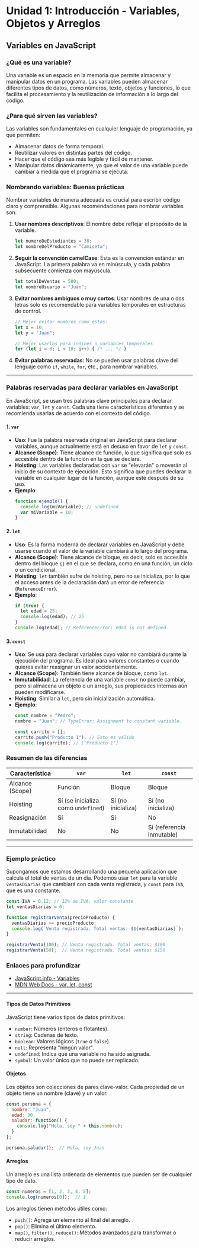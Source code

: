 # **Unidad 1: Introducción - Variables, Objetos y Arreglos**


## **Variables en JavaScript**

### **¿Qué es una variable?**
Una variable es un espacio en la memoria que permite almacenar y manipular datos en un programa. Las variables pueden almacenar diferentes tipos de datos, como números, texto, objetos y funciones, lo que facilita el procesamiento y la reutilización de información a lo largo del código.

### **¿Para qué sirven las variables?**
Las variables son fundamentales en cualquier lenguaje de programación, ya que permiten:
- Almacenar datos de forma temporal.
- Reutilizar valores en distintas partes del código.
- Hacer que el código sea más legible y fácil de mantener.
- Manipular datos dinámicamente, ya que el valor de una variable puede cambiar a medida que el programa se ejecuta.

### **Nombrando variables: Buenas prácticas**
Nombrar variables de manera adecuada es crucial para escribir código claro y comprensible. Algunas recomendaciones para nombrar variables son:

1. **Usar nombres descriptivos**: El nombre debe reflejar el propósito de la variable.
   ```javascript
   let numeroDeEstudiantes = 30;
   let nombreDelProducto = "Camiseta";
   ```

2. **Seguir la convención camelCase**: Esta es la convención estándar en JavaScript. La primera palabra va en minúscula, y cada palabra subsecuente comienza con mayúscula.
   ```javascript
   let totalDeVentas = 500;
   let nombreUsuario = "Juan";
   ```

3. **Evitar nombres ambiguos o muy cortos**: Usar nombres de una o dos letras solo es recomendable para variables temporales en estructuras de control.
   ```javascript
   // Mejor evitar nombres como estos:
   let x = 10;
   let y = "Juan";

   // Mejor usarlos para índices o variables temporales
   for (let i = 0; i < 10; i++) { /* ... */ }
   ```

4. **Evitar palabras reservadas**: No se pueden usar palabras clave del lenguaje como `if`, `while`, `for`, etc., para nombrar variables.

---

### **Palabras reservadas para declarar variables en JavaScript**

En JavaScript, se usan tres palabras clave principales para declarar variables: `var`, `let` y `const`. Cada una tiene características diferentes y se recomienda usarlas de acuerdo con el contexto del código.

#### 1. **`var`** 
   - **Uso**: Fue la palabra reservada original en JavaScript para declarar variables, aunque actualmente está en desuso en favor de `let` y `const`.
   - **Alcance (Scope)**: Tiene alcance de función, lo que significa que solo es accesible dentro de la función en la que se declara.
   - **Hoisting**: Las variables declaradas con `var` se "elevarán" o moverán al inicio de su contexto de ejecución. Esto significa que puedes declarar la variable en cualquier lugar de la función, aunque esté después de su uso.
   - **Ejemplo**:
     ```javascript
     function ejemplo() {
       console.log(miVariable); // undefined
       var miVariable = 10;
     }
     ```

#### 2. **`let`**
   - **Uso**: Es la forma moderna de declarar variables en JavaScript y debe usarse cuando el valor de la variable cambiará a lo largo del programa.
   - **Alcance (Scope)**: Tiene alcance de bloque, es decir, solo es accesible dentro del bloque `{}` en el que se declara, como en una función, un ciclo o un condicional.
   - **Hoisting**: `let` también sufre de hoisting, pero no se inicializa, por lo que el acceso antes de la declaración dará un error de referencia (`ReferenceError`).
   - **Ejemplo**:
     ```javascript
     if (true) {
       let edad = 25;
       console.log(edad); // 25
     }
     console.log(edad); // ReferenceError: edad is not defined
     ```

#### 3. **`const`**
   - **Uso**: Se usa para declarar variables cuyo valor no cambiará durante la ejecución del programa. Es ideal para valores constantes o cuando quieres evitar reasignar un valor accidentalmente.
   - **Alcance (Scope)**: También tiene alcance de bloque, como `let`.
   - **Inmutabilidad**: La referencia de una variable `const` no puede cambiar, pero si almacena un objeto o un arreglo, sus propiedades internas aún pueden modificarse.
   - **Hoisting**: Similar a `let`, pero sin inicialización automática.
   - **Ejemplo**:
     ```javascript
     const nombre = "Pedro";
     nombre = "Juan"; // TypeError: Assignment to constant variable.
     
     const carrito = [];
     carrito.push("Producto 1"); // Esto es válido
     console.log(carrito); // ["Producto 1"]
     ```

### **Resumen de las diferencias**

| Característica      | `var`                  | `let`                  | `const`               |
|---------------------|------------------------|------------------------|-----------------------|
| Alcance (Scope)     | Función                | Bloque                 | Bloque                |
| Hoisting            | Sí (se inicializa como `undefined`) | Sí (no inicializa) | Sí (no inicializa)   |
| Reasignación        | Sí                     | Sí                     | No                   |
| Inmutabilidad       | No                     | No                     | Sí (referencia inmutable) |

---

### **Ejemplo práctico**

Supongamos que estamos desarrollando una pequeña aplicación que calcula el total de ventas de un día. Podemos usar `let` para la variable `ventasDiarias` que cambiará con cada venta registrada, y `const` para `IVA`, que es una constante.

```javascript
const IVA = 0.12; // 12% de IVA, valor constante
let ventasDiarias = 0;

function registrarVenta(precioProducto) {
  ventasDiarias += precioProducto;
  console.log(`Venta registrada. Total ventas: $${ventasDiarias}`);
}

registrarVenta(100); // Venta registrada. Total ventas: $100
registrarVenta(50);  // Venta registrada. Total ventas: $150
```

### **Enlaces para profundizar**

- [JavaScript.info - Variables](https://javascript.info/variables)
- [MDN Web Docs - var, let, const](https://developer.mozilla.org/es/docs/Web/JavaScript/Guide/Grammar_and_types#Declaraci%C3%B3n_de_variables)

--- 

#### **Tipos de Datos Primitivos**
JavaScript tiene varios tipos de datos primitivos:
- `number`: Números (enteros o flotantes).
- `string`: Cadenas de texto.
- `boolean`: Valores lógicos (`true` o `false`).
- `null`: Representa "ningún valor".
- `undefined`: Indica que una variable no ha sido asignada.
- `symbol`: Un valor único que no puede ser replicado.
  
#### **Objetos**
Los objetos son colecciones de pares clave-valor. Cada propiedad de un objeto tiene un nombre (clave) y un valor.
```javascript
const persona = {
  nombre: "Juan",
  edad: 30,
  saludar: function() {
    console.log("Hola, soy " + this.nombre);
  }
};

persona.saludar();  // Hola, soy Juan
```

#### **Arreglos**
Un arreglo es una lista ordenada de elementos que pueden ser de cualquier tipo de dato.
```javascript
const numeros = [1, 2, 3, 4, 5];
console.log(numeros[0]);  // 1
```

Los arreglos tienen métodos útiles como:
- `push()`: Agrega un elemento al final del arreglo.
- `pop()`: Elimina el último elemento.
- `map()`, `filter()`, `reduce()`: Métodos avanzados para transformar o reducir arreglos.

